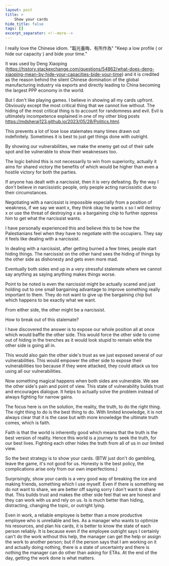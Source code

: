 ```yaml
---
layout: post
title: >
    Show your cards
hide_title: false
tags: []
excerpt_separator: <!--more-->
---
```


I really love the Chinese idiom. 
"韜光養晦、有所作為"
"Keep a low profile ( or hide our capacity ) and bide your time."

It was used by Deng Xiaoping (<a href="https://history.stackexchange.com/questions/54862/what-does-deng-xiaoping-mean-by-hide-your-capacities-bide-your-time" target="_blank">https://history.stackexchange.com/questions/54862/what-does-deng-xiaoping-mean-by-hide-your-capacities-bide-your-time</a>) and it is credited as the reason behind the silent Chinese domination of the global manufacturing industry via exports and directly leading to China becoming the largest PPP economy in the world.

But I don't like playing games. I believe in showing all my cards upfront.
Obviously except the most critical thing that we cannot live without. The hiding of the most critical thing is to account for randomness and evil. Evil is ultimately incompetence explained in one of my other blog posts <a href="https://mdsheraj123.github.io/2023/05/28/Politics.html" target="_blank">https://mdsheraj123.github.io/2023/05/28/Politics.html</a>.

This prevents a lot of lose lose stalemates many times drawn out indefinitely. Sometimes it is best to just get things done with outright.

By showing our vulnerabilities, we make the enemy get out of their safe spot and be vulnerable to show their weaknesses too.

The logic behind this is not necessarily to win from superiority, actually it aims for shared victory the benefits of which would be higher than even a hostile victory for both the parties.

If anyone has dealt with a narcissist, then it is very defeating.
By the way I don't believe in narcissistic people, only people acting narcissistic due to their circumstances.

Negotiating with a narcissist is impossible especially from a position of weakness, if we say we want x, they think okay he wants x so I will destroy x or use the threat of destroying x as a bargaining chip to further oppress him to get what the narcissist wants.

I have personally experienced this and believe this to be how the Palestianians feel when they have to negotiate with the occupiers. They say it feels like dealing with a narcissist.

In dealing with a narcissist, after getting burned a few times, people start hiding things. The narcissist on the other hand sees the hiding of things by the other side as dishonesty and gets even more mad.

Eventually both sides end up in a very stressful stalemate where we cannot say anything as saying anything makes things worse.

Point to be noted is even the narcissist might be actually scared and just holding out to one small bargaining advantage to improve something really important to them. They do not want to give up the bargaining chip but which happens to be exactly what we want.

From either side, the other might be a narcissist.

How to break out of this stalemate?

I have discovered the answer is to expose our whole position all at once which would baffle the other side. This would force the other side to come out of hiding in the trenches as it would look stupid to remain while the other side is going all in.

This would also gain the other side's trust as we just exposed several of our vulnerabilities. This would empower the other side to expose their vulnerabilities too because if they were attacked, they could attack us too using all our vulnerabilities. 

Now something magical happens when both sides are vulnerable. We see the other side's pain and point of view. This state of vulnerability builds trust and encourages dialogue. It helps to actually solve the problem instead of always fighting for narrow gains.

The focus here is on the solution, the reality, the truth, to do the right thing.
The right thing to do is the best thing to do. With limited knowledge, it is not always clear that it is the case but with more knowledge the ultimate truth comes, which is faith. 

Faith is that the world is inherently good which means that the truth is the best version of reality. Hence this world is a journey to seek the truth, for our best lives. Fighting each other hides the truth from all of us in our limited view.

So the best strategy is to show your cards. (BTW just don't do gambling, leave the game, it's not good for us. Honesty is the best policy, the complications arise only from our own imperfections.)

Surprisingly, show your cards is a very good way of breaking the ice and making friends, something which I use myself. Even if there is something we do not want to share, we are better off saying sorry I don't want to share that. This builds trust and makes the other side feel that we are honest and they can work with us and rely on us. Is is much better than hiding, distracting, changing the topic, or outright lying. 

Even in work, a reliable employee is better than a more productive employee who is unreliable and lies. As a manager who wants to optimize his resources, and plan his cards, it is better to know the state of each person reliably. It is because even if the employee outright says I certainly can't do the work without this help, the manager can get the help or assign the work to another person; but if the person says that I am working on it and actually doing nothing, there is a state of uncertainty and there is nothing the manager can do other than asking for ETAs. At the end of the day, getting the work done is what matters.
